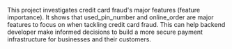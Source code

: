 This project investigates credit card fraud's major features (feature importance). It shows that used_pin_number and online_order are major features to focus on when tackling credit card fraud. This can help backend developer make informed decisions to build a more secure payment infrastructure for businesses and their customers.
